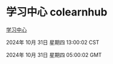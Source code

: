 # 学习中心 colearnhub
[学习中心](http://219.139.197.74:56308/colearnhub/)

2024年 10月 31日 星期四 13:00:02 CST

2024年 10月 31日 星期四 05:00:02 GMT
